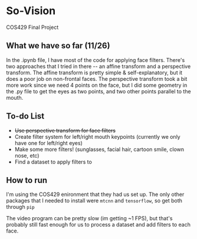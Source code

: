 # So-Vision
COS429 Final Project

## What we have so far (11/26)
In the .ipynb file, I have most of the code for applying face filters. There's two approaches that I tried in there --
an affine transform and a perspective transform. The affine transform is pretty simple & self-explanatory, but it
does a poor job on non-frontal faces. The perspective transform took a bit more work since we need 4 points on the
face, but I did some geometry in the .py file to get the eyes as two points, and two other points parallel to
the mouth.

## To-do List
* ~~Use perspective transform for face filters~~
* Create filter system for left/right mouth keypoints (currently we only have one for left/right eyes)
* Make some more filters! (sunglasses, facial hair, cartoon smile, clown nose, etc)
* Find a dataset to apply filters to

## How to run
I'm using the COS429 enironment that they had us set up. The only other packages that I needed to install were
`mtcnn` and `tensorflow`, so get both through `pip`

The video program can be pretty slow (im getting ~1 FPS), but that's probably still fast enough for us to
process a dataset and add filters to each face.

